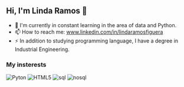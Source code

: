 ## Hi, I'm Linda Ramos 👋


- 🌱 I'm currently in constant learning in the area of data and Python.
- 📫 How to reach me: www.linkedin.com/in/lindaramosfiguera
- ⚡ In addition to studying programming language, I have a degree in Industrial Engineering.

### My insterests
<div>
  
  <!-- Pyton -->
  <img src="https://img.shields.io/badge/python-3670A0?style=for-the-badge&logo=python&logoColor=ffdd54" alt="Pyton"/>
  
  <img src="https://img.shields.io/badge/R-1f2124?style=for-the-badge&logo=r&logoColor=blue" alt="HTML5"/>
  
  <!-- SQL -->
  <img src="https://img.shields.io/badge/SQL-054f77?style=for-the-badge&logo=sql&logoColor=white" alt="sql"/>
  
  <!-- noSQL -->
  <img src="https://img.shields.io/badge/NoSQL-572364?style=for-the-badge&logo=nosql&logoColor=white" alt="nosql"/>

<div/>
